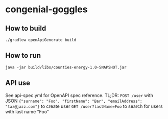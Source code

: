 # congenial-goggles

## How to build
```
./gradlew openApiGenerate build
```

## How to run
```
java -jar build/libs/counties-energy-1.0-SNAPSHOT.jar
```

## API use
See api-spec.yml for OpenAPI spec reference.
TL;DR:
`POST /user` with JSON `{"surname": "Foo", "firstName": "Bar", "emailAddress": "taz@jazz.com"}` to create user
`GET /user?lastName=Foo` to search for users with last name "Foo"